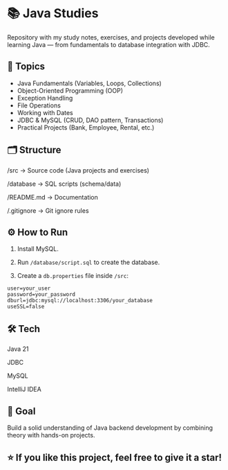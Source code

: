 # 📚 Java Studies

Repository with my study notes, exercises, and projects developed while learning Java — from fundamentals to database integration with JDBC.

## 🚀 Topics

- Java Fundamentals (Variables, Loops, Collections)
- Object-Oriented Programming (OOP)
- Exception Handling
- File Operations
- Working with Dates
- JDBC & MySQL (CRUD, DAO pattern, Transactions)
- Practical Projects (Bank, Employee, Rental, etc.)

## 🗂️ Structure

/src → Source code (Java projects and exercises)

/database → SQL scripts (schema/data)

/README.md → Documentation

/.gitignore → Git ignore rules

## ⚙️ How to Run

1. Install MySQL.

2. Run `/database/script.sql` to create the database.

3. Create a `db.properties` file inside `/src`:

```properties
user=your_user
password=your_password
dburl=jdbc:mysql://localhost:3306/your_database
useSSL=false
```

## 🛠️ Tech
Java 21

JDBC

MySQL

IntelliJ IDEA

## 🎯 Goal
Build a solid understanding of Java backend development by combining theory with hands-on projects.

## ⭐️ If you like this project, feel free to give it a star!
